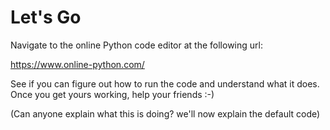# Let's Go

Navigate to the online Python code editor at the following url:

https://www.online-python.com/

See if you can figure out how to run the code and understand what it does. Once you get yours working, help your friends :-)

(Can anyone explain what this is doing? we'll now explain the default code)